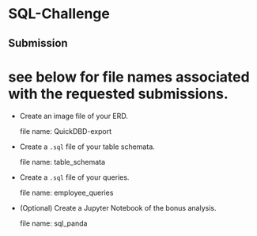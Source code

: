 # SQL-Challenge

## Submission
# see below for file names associated with the requested submissions.

* Create an image file of your ERD.

    file name: QuickDBD-export

* Create a `.sql` file of your table schemata.

    file name: table_schemata

* Create a `.sql` file of your queries.

    file name: employee_queries

* (Optional) Create a Jupyter Notebook of the bonus analysis.

    file name: sql_panda
